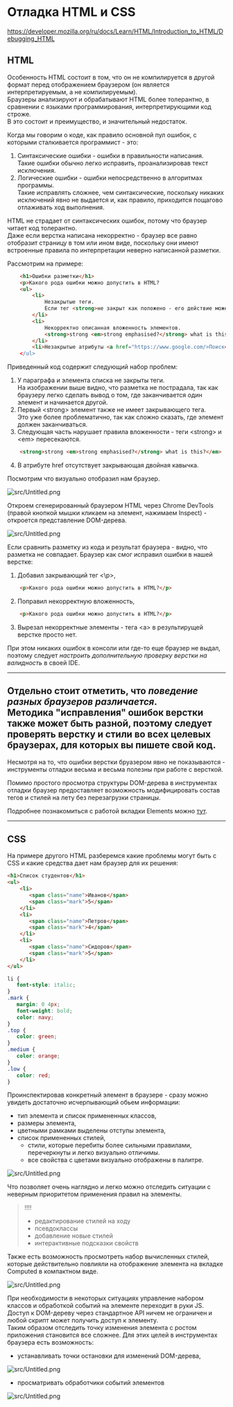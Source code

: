 # Отладка HTML и CSS
https://developer.mozilla.org/ru/docs/Learn/HTML/Introduction_to_HTML/Debugging_HTML    

## HTML
Особенность HTML состоит в том, что он не компилируется в другой формат перед отображением браузером (он является интерпретируемым, а не компилируемым).    
Браузеры анализируют и обрабатывают HTML более толерантно, в сравнении с языками программирования, интерпретирующими код строже.    
В это состоит и преимущество, и значительный недостаток.

Когда мы говорим о коде, как правило основной пул ошибок, с которыми сталкивается программист - это:
1. Синтаксические ошибки - ошибки в правильности написания.    
Такие ошибки обычно легко исправить, проанализировав текст исключения.
2. Логические ошибки - ошибки непосредственно в алгоритмах программы.    
   Такие исправлять сложнее, чем синтаксические, поскольку никаких исключений явно не выдается и, как правило, приходится пощагово отлаживать ход выполнения.

HTML не страдает от синтаксических ошибок, потому что браузер читает код толерантно.    
Даже если верстка написана некорректно - браузер все равно отобразит страницу в том или ином виде, поскольку они имеют встроенные правила по интерпретации неверно написанной разметки.

Рассмотрим на примере:
```html
    <h1>Ошибки разметки</h1>
    <p>Какого рода ошибки можно допустить в HTML?
    <ul>
        <li>
            Незакрытые теги. 
            Если тег <strong>не закрыт как положено - его действие может распространяться на лишние области.
        </li>
        <li>
            Некорректно описанная вложенность элементов. 
            <strong>strong <em>strong emphasised?</strong> what is this?</em>
        </li>
        <li>Незакрытые атрибуты <a href="https://www.google.com/>Поиск</a></li>
    </ul>
```

Приведенный код содержит следующий набор проблем:
1. У параграфа и элемента списка не закрыты теги.  
   На изображении выше видно, что разметка не пострадала, так как браузеру легко сделать вывод о том, где заканчивается один элемент и начинается другой.
2. Первый \<strong> элемент также не имеет закрывающего тега.    
   Это уже более проблематично, так как сложно сказать, где элемент должен заканчиваться.
3. Следующая часть нарушает правила вложенности - теги \<strong> и \<em> пересекаются.    
```html
    <strong>strong <em>strong emphasised?</strong> what is this?</em>
```
4. В атрибуте href отсутствует закрывающая двойная кавычка.

Посмотрим что визуально отобразил нам браузер.

![src/Untitled.png](resources/html_syntax_error.png)

Откроем сгенерированный браузером HTML через Chrome DevTools (правой кнопкой мышки кликаем на элемент, нажимаем Inspect) - откроется представление DOM-дерева.

![src/Untitled.png](resources/html_syntax_browser.png)

Если сравнить разметку из кода и результат браузера - видно, что разметка не совпадает.
Браузер как смог исправил ошибки в нашей верстке:
1. Добавил закрывающий тег <\p>,
```html
    <p>Какого рода ошибки можно допустить в HTML?</p>
```
2. Поправил некорректную вложенность,
```html
    <p>Какого рода ошибки можно допустить в HTML?</p>
```
3. Вырезал некорректные элементы - тега \<a> в результирущей верстке просто нет.

При этом никаких ошибок в консоли или где-то еще браузер не выдал, поэтому следует *настроить дополнительную проверку верстки на валидность* в своей IDE.

---
Отдельно стоит отметить, что *поведение разных браузеров различается*.   
Методика "исправления" ошибок верстки также может быть разной, поэтому следует проверять верстку и стили во всех целевых браузерах, для которых вы пишете свой код.
---

Несмотря на то, что ошибки верстки бруазером явно не показываются - инструменты отладки весьма и весьма полезны при работе с версткой.

Помимо простого просмотра структуры DOM-дерева в инструментах отладки браузер предоставляет возможность модифицировать состав тегов и стилей на лету без перезагрузки страницы.

Подробнее познакомиться с работой вкладки Elements можно [тут](https://developer.chrome.com/docs/devtools/dom/).


---
## CSS
На примере другого HTML разберемся какие проблемы могут быть с CSS и какие средства дает нам браузер для их решения: 
```html
<h1>Список студентов</h1>
<ul>
    <li>
       <span class="name">Иванов</span>
       <span class="mark">5</span>
    </li>
    <li>
       <span class="name">Петров</span>
       <span class="mark">4</span>
    </li>
    <li>
       <span class="name">Сидоров</span>
       <span class="mark">5</span>
    </li>
</ul>
```
```css
li {
   font-style: italic;
}
.mark {
   margin: 0 4px;
   font-weight: bold;
   color: navy;
}
.top {
   color: green;
}
.medium {
   color: orange;
}
.low {
   color: red;
}
```
Проинспектировав конкретный элемент в браузере - сразу можно увидеть достаточно исчерпывающий обьем информации:
* тип элемента и список примененных классов,
* размеры элемента,
* цветными рамками выделены отступы элемента,
* список примененных стилей,
  * стили, которые перебиты более сильными правилами, перечеркнуты и легко визуально отличимы.
  * все свойства с цветами визуально отображены в палитре.

![src/Untitled.png](resources/html_element_css.png)

Что позволяет очень наглядно и легко можно отследить ситуации с неверным приоритетом применения правил на элементы.

>!!!! 
>* редактирование стилей на ходу
>* псевдоклассы
>* добавление новые стилей
>* интерактивные подсказки свойств

Также есть возможность просмотреть набор вычисленных стилей, которые действительно повлияли на отображение элемента на вкладке Computed в компактном виде.

![src/Untitled.png](resources/html_css_computed.png)

При необходимости в некоторых ситуациях управление набором классов и обработкой событий на элементе переходит в руки JS.   
Доступ к DOM-дереву через стандартное API ничем не ограничен и любой скрипт может получить доступ к элементу.  
Таким образом отследить точку изменения элемента с ростом приложения становится все сложнее.
Для этих целей в инструментах браузера есть возможность:
* устанавливать точки остановки для изменений DOM-дерева,

![src/Untitled.png](resources/html_dom_breakpoints.png)
* просматривать обработчики событий элементов

![src/Untitled.png](resources/html_event_listeners.png)
